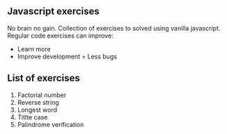 ## Javascript exercises

No brain no gain. Collection of exercises to solved using vanilla javascript. Regular code exercises can improve:
- Learn more
- Improve development
= Less bugs

## List of exercises

1. Factorial number
2. Reverse string
3. Longest word
4. Titlte case
5. Palindrome verification
